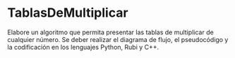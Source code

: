 # TablasDeMultiplicar
Elabore un algoritmo que permita presentar las tablas de multiplicar de cualquier número.
Se deber realizar el diagrama de flujo, el pseudocódigo y la codificación en los lenguajes Python, Rubi y C++.
